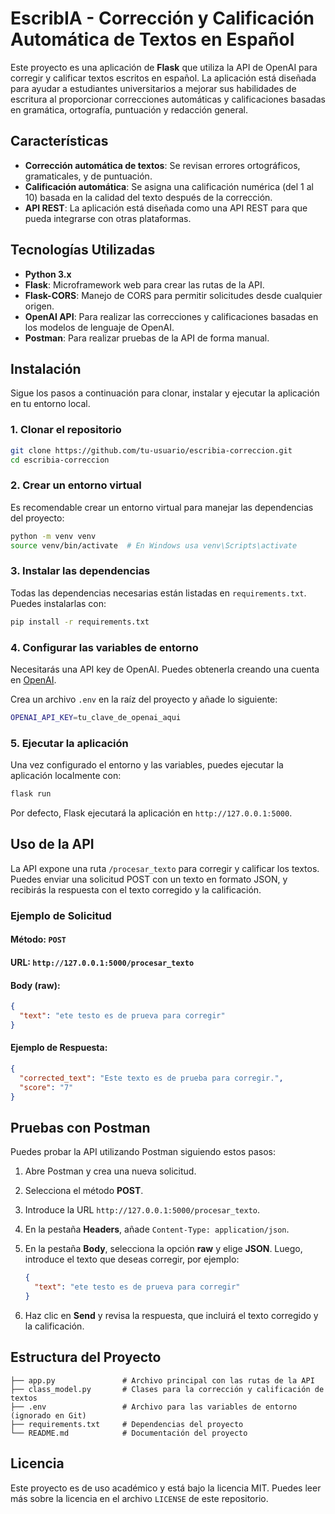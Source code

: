 # EscribIA - Corrección y Calificación Automática de Textos en Español

Este proyecto es una aplicación de **Flask** que utiliza la API de OpenAI para corregir y calificar textos escritos en español. La aplicación está diseñada para ayudar a estudiantes universitarios a mejorar sus habilidades de escritura al proporcionar correcciones automáticas y calificaciones basadas en gramática, ortografía, puntuación y redacción general.

## Características

- **Corrección automática de textos**: Se revisan errores ortográficos, gramaticales, y de puntuación.
- **Calificación automática**: Se asigna una calificación numérica (del 1 al 10) basada en la calidad del texto después de la corrección.
- **API REST**: La aplicación está diseñada como una API REST para que pueda integrarse con otras plataformas.

## Tecnologías Utilizadas

- **Python 3.x**
- **Flask**: Microframework web para crear las rutas de la API.
- **Flask-CORS**: Manejo de CORS para permitir solicitudes desde cualquier origen.
- **OpenAI API**: Para realizar las correcciones y calificaciones basadas en los modelos de lenguaje de OpenAI.
- **Postman**: Para realizar pruebas de la API de forma manual.

## Instalación

Sigue los pasos a continuación para clonar, instalar y ejecutar la aplicación en tu entorno local.

### 1. Clonar el repositorio

```bash
git clone https://github.com/tu-usuario/escribia-correccion.git
cd escribia-correccion
```

### 2. Crear un entorno virtual

Es recomendable crear un entorno virtual para manejar las dependencias del proyecto:

```bash
python -m venv venv
source venv/bin/activate  # En Windows usa venv\Scripts\activate
```

### 3. Instalar las dependencias

Todas las dependencias necesarias están listadas en `requirements.txt`. Puedes instalarlas con:

```bash
pip install -r requirements.txt
```

### 4. Configurar las variables de entorno

Necesitarás una API key de OpenAI. Puedes obtenerla creando una cuenta en [OpenAI](https://openai.com).

Crea un archivo `.env` en la raíz del proyecto y añade lo siguiente:

```bash
OPENAI_API_KEY=tu_clave_de_openai_aqui
```

### 5. Ejecutar la aplicación

Una vez configurado el entorno y las variables, puedes ejecutar la aplicación localmente con:

```bash
flask run
```

Por defecto, Flask ejecutará la aplicación en `http://127.0.0.1:5000`.

## Uso de la API

La API expone una ruta `/procesar_texto` para corregir y calificar los textos. Puedes enviar una solicitud POST con un texto en formato JSON, y recibirás la respuesta con el texto corregido y la calificación.

### Ejemplo de Solicitud

#### Método: `POST`

#### URL: `http://127.0.0.1:5000/procesar_texto`

#### Body (raw):

```json
{
  "text": "ete testo es de prueva para corregir"
}
```

#### Ejemplo de Respuesta:

```json
{
  "corrected_text": "Este texto es de prueba para corregir.",
  "score": "7"
}
```

## Pruebas con Postman

Puedes probar la API utilizando Postman siguiendo estos pasos:

1. Abre Postman y crea una nueva solicitud.
2. Selecciona el método **POST**.
3. Introduce la URL `http://127.0.0.1:5000/procesar_texto`.
4. En la pestaña **Headers**, añade `Content-Type: application/json`.
5. En la pestaña **Body**, selecciona la opción **raw** y elige **JSON**. Luego, introduce el texto que deseas corregir, por ejemplo:

   ```json
   {
     "text": "ete testo es de prueva para corregir"
   }
   ```

6. Haz clic en **Send** y revisa la respuesta, que incluirá el texto corregido y la calificación.

## Estructura del Proyecto

```
├── app.py               # Archivo principal con las rutas de la API
├── class_model.py       # Clases para la corrección y calificación de textos
├── .env                 # Archivo para las variables de entorno (ignorado en Git)
├── requirements.txt     # Dependencias del proyecto
└── README.md            # Documentación del proyecto
```

## Licencia

Este proyecto es de uso académico y está bajo la licencia MIT. Puedes leer más sobre la licencia en el archivo `LICENSE` de este repositorio.


